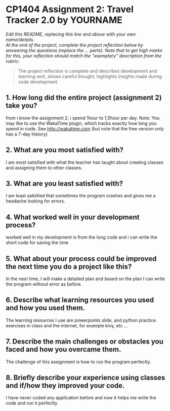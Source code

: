 # CP1404 Assignment 2: Travel Tracker 2.0 by YOURNAME

_Edit this README, replacing this line and above with your own name/details._  
_At the end of the project, complete the project reflection below by answering the questions (replace the ... parts)._
_Note that to get high marks for this, your reflection should match the "exemplary" description from the rubric:_

> The project reflection is complete and describes development and learning well, shows careful thought, highlights insights made during code development.


## 1. How long did the entire project (assignment 2) take you?
from i know the assignment 2, i spend 1hour to 1,5hour per day.
Note: You may like to use the WakaTime plugin, which tracks exactly how long you spend in code. See http://wakatime.com (but note that the free version only has a 7-day history)

## 2. What are you most satisfied with?
I am most satisfied with what the teacher has taught about creating classes and assigning them to other classes.

## 3. What are you least satisfied with?
I am least satisfied that sometimes the program crashes and gives me a headache looking for errors.

## 4. What worked well in your development process?
worked well in my development is from the long code and i can write the short code for saving the time

## 5. What about your process could be improved the next time you do a project like this?
In the next time, I will make a detailed plan and based on the plan I can write the program without error as before.

## 6. Describe what learning resources you used and how you used them.
The learning resources I use are powerpoints slide, and python practice exercises in class and the internet, for example kivy, etc ...

## 7. Describe the main challenges or obstacles you faced and how you overcame them.
The challenge of this assignment is how to run the program perfectly.

## 8. Briefly describe your experience using classes and if/how they improved your code.
I have never coded any application before and now it helps me write the code and run it perfectly.